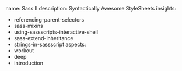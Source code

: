 name: Sass II
description: Syntactically Awesome StyleSheets
insights:
  - referencing-parent-selectors
  - sass-mixins
  - using-sassscripts-interactive-shell
  - sass-extend-inheritance
  - strings-in-sassscript
aspects:
  - workout
  - deep
  - introduction
 
